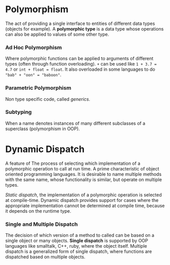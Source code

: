 # Polymorphism
The act of providing a single interface to entities of different data types (objects for example). A **polymorphic type** is a data type whose operations can also be applied to values of some other type.

### Ad Hoc Polymorphism 
Where polymorphic functions can be applied to arguments of different types (often through function overloading). `+` can be used like `1 + 3.7 = 4.7` or `int + float = float`. It also overloaded in some languages to do `"bab" + "oon" = "baboon"`.

### Parametric Polymorphism
Non type specific code, called *generics*. 

### Subtyping
When a name denotes instances of many different subclasses of a superclass (polymorphism in OOP). 

# Dynamic Dispatch
A feature of The process of selecting which implementation of a polymorphic operation to call at run time. A prime characteristic of object oriented programming languages. It is desirable to name multiple methods with the same name, whose functionality is similar, but operate on multiple types. 

*Static dispatch*, the implementation of a polymorphic operation is selected at compile-time. Dynamic dispatch provides support for cases where the appropriate implementation cannot be determined at compile time, because it depends on the runtime type.

### Single and Multiple Dispatch
The decision of which version of a method to called can be based on a single object or many objects. **Single dispatch** is supported by OOP languages like smalltalk, C++, ruby, where the object itself. Multiple dispatch is a generalized form of single dispatch, where functions are dispatched based on multiple objects.

